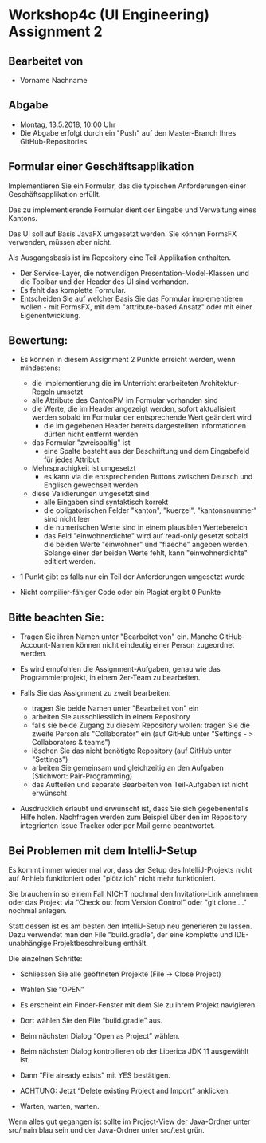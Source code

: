 # Workshop4c (UI Engineering) Assignment 2

## Bearbeitet von
 - Vorname Nachname 
 
## Abgabe
- Montag, 13.5.2018, 10:00 Uhr
- Die Abgabe erfolgt durch ein "Push" auf den Master-Branch Ihres GitHub-Repositories.
 
## Formular einer Geschäftsapplikation

Implementieren Sie ein Formular, das die typischen Anforderungen einer Geschäftsapplikation erfüllt. 

Das zu implementierende Formular dient der Eingabe und Verwaltung eines Kantons.

Das UI soll auf Basis JavaFX umgesetzt werden. Sie können FormsFX verwenden, müssen aber nicht.

Als Ausgangsbasis ist im Repository eine Teil-Applikation enthalten.
 - Der Service-Layer, die notwendigen Presentation-Model-Klassen und die Toolbar und der Header des UI sind vorhanden.
 - Es fehlt das komplette Formular.
 - Entscheiden Sie auf welcher Basis Sie das Formular implementieren wollen - mit FormsFX, mit dem "attribute-based Ansatz" oder mit einer Eigenentwicklung.


## Bewertung:
 - Es können in diesem Assignment 2 Punkte erreicht werden, wenn mindestens:
   - die Implementierung die im Unterricht erarbeiteten Architektur-Regeln umsetzt
   - alle Attribute des CantonPM im Formular vorhanden sind
   - die Werte, die im Header angezeigt werden, sofort aktualisiert werden sobald im Formular der entsprechende Wert geändert wird
       - die im gegebenen Header bereits dargestellten Informationen dürfen nicht entfernt werden
   - das Formular "zweispaltig" ist
       - eine Spalte besteht aus der Beschriftung und dem Eingabefeld für jedes Attribut
   - Mehrsprachigkeit ist umgesetzt 
       - es kann via die entsprechenden Buttons zwischen Deutsch und Englisch gewechselt werden
   - diese Validierungen umgesetzt sind 
       - alle Eingaben sind syntaktisch korrekt
       - die obligatorischen Felder "kanton", "kuerzel", "kantonsnummer" sind nicht leer
       - die numerischen Werte sind in einem plausiblen Wertebereich
       - das Feld "einwohnerdichte" wird auf read-only gesetzt sobald die beiden Werte "einwohner" und "flaeche" angeben werden. 
         Solange einer der beiden Werte fehlt, kann "einwohnerdichte" editiert werden.
 
 - 1 Punkt gibt es falls nur ein Teil der Anforderungen umgesetzt wurde       

 - Nicht compilier-fähiger Code oder ein Plagiat ergibt 0 Punkte
 

## Bitte beachten Sie:
 - Tragen Sie ihren Namen unter "Bearbeitet von" ein. Manche GitHub-Account-Namen können nicht
 eindeutig einer Person zugeordnet werden.
 
 - Es wird empfohlen die Assignment-Aufgaben, genau wie das Programmierprojekt, in einem 2er-Team zu bearbeiten. 
 
 - Falls Sie das Assignment zu zweit bearbeiten:
   - tragen Sie beide Namen unter "Bearbeitet von" ein
   - arbeiten Sie ausschliesslich in einem Repository
   - falls sie beide Zugang zu diesem Repository wollen: tragen Sie die zweite Person als "Collaborator" ein (auf GitHub unter "Settings - > Collaborators & teams")
   - löschen Sie das nicht benötigte Repository (auf GitHub unter "Settings")
   - arbeiten Sie gemeinsam und gleichzeitig an den Aufgaben (Stichwort: Pair-Programming)
   - das Aufteilen und separate Bearbeiten von Teil-Aufgaben ist nicht erwünscht
 
 - Ausdrücklich erlaubt und erwünscht ist, dass Sie sich gegebenenfalls Hilfe holen. Nachfragen werden zum Beispiel über den im Repository integrierten 
 Issue Tracker oder per Mail gerne beantwortet. 
 
 
 ## Bei Problemen mit dem IntelliJ-Setup
 Es kommt immer wieder mal vor, dass der Setup des IntelliJ-Projekts nicht auf Anhieb funktioniert oder "plötzlich"
 nicht mehr funktioniert.
 
 Sie brauchen in so einem Fall NICHT nochmal den Invitation-Link annehmen oder das Projekt via “Check out from Version Control” oder "git clone ..." nochmal anlegen.
 
 Statt dessen ist es am besten den IntelliJ-Setup neu generieren zu lassen. Dazu verwendet man den File "build.gradle", der eine 
 komplette und IDE-unabhängige Projektbeschreibung enthält.
 
 Die einzelnen Schritte:
 
 - Schliessen Sie alle geöffneten Projekte (File -> Close Project)
 
 - Wählen Sie “OPEN” 
 
 - Es erscheint ein Finder-Fenster mit dem Sie zu ihrem Projekt navigieren.
 
 - Dort wählen Sie den File “build.gradle” aus.
 
 - Beim nächsten Dialog “Open as Project” wählen.
 
 - Beim nächsten Dialog kontrollieren ob der Liberica JDK 11 ausgewählt ist.
 
 - Dann “File already exists” mit YES bestätigen.
 
 - ACHTUNG: Jetzt “Delete existing Project and Import” anklicken.
 
 - Warten, warten, warten.
 
 Wenn alles gut gegangen ist sollte im Project-View der Java-Ordner unter src/main blau sein und der Java-Ordner unter src/test grün.